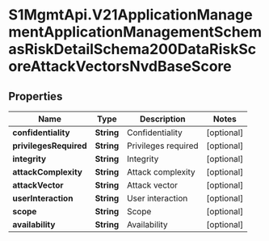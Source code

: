 # S1MgmtApi.V21ApplicationManagementApplicationManagementSchemasRiskDetailSchema200DataRiskScoreAttackVectorsNvdBaseScore

## Properties
Name | Type | Description | Notes
------------ | ------------- | ------------- | -------------
**confidentiality** | **String** | Confidentiality | [optional] 
**privilegesRequired** | **String** | Privileges required | [optional] 
**integrity** | **String** | Integrity | [optional] 
**attackComplexity** | **String** | Attack complexity | [optional] 
**attackVector** | **String** | Attack vector | [optional] 
**userInteraction** | **String** | User interaction | [optional] 
**scope** | **String** | Scope | [optional] 
**availability** | **String** | Availability | [optional] 


